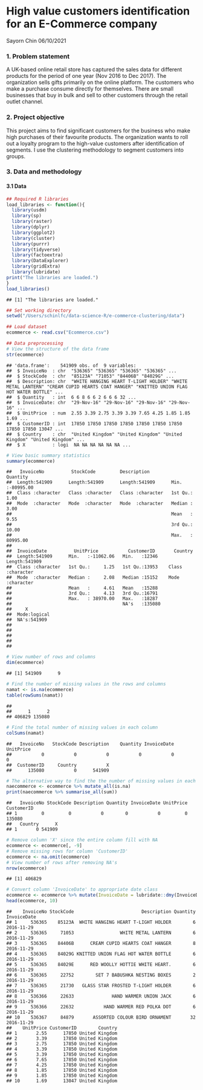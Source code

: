 High value customers identification for an E-Commerce company
================
Sayorn Chin
06/10/2021

### 1. Problem statement

A UK-based online retail store has captured the sales data for different
products for the period of one year (Nov 2016 to Dec 2017). The
organization sells gifts primarily on the online platform. The customers
who make a purchase consume directly for themselves. There are small
businesses that buy in bulk and sell to other customers through the
retail outlet channel.

### 2. Project objective

This project aims to find significant customers for the business who
make high purchases of their favourite products. The organization wants
to roll out a loyalty program to the high-value customers after
identification of segments. I use the clustering methodology to segment
customers into groups.

### 3. Data and methodology

#### 3.1 Data

``` r
## Required R libraries
load_libraries <- function(){
  library(usdm)
  library(sp)
  library(raster)
  library(dplyr)
  library(ggplot2)
  library(cluster)
  library(purrr)
  library(tidyverse)
  library(factoextra)
  library(DataExplorer)
  library(gridExtra)
  library(lubridate)
print("The libraries are loaded.")
}
load_libraries()
```

    ## [1] "The libraries are loaded."

``` r
## Set working directory
setwd("/Users/schinlfc/data-science-R/e-commerce-clustering/data")

## Load dataset
ecommerce <- read.csv("Ecommerce.csv")

## Data preprocessing
# View the structure of the data frame
str(ecommerce)
```

    ## 'data.frame':    541909 obs. of  9 variables:
    ##  $ InvoiceNo  : chr  "536365" "536365" "536365" "536365" ...
    ##  $ StockCode  : chr  "85123A" "71053" "84406B" "84029G" ...
    ##  $ Description: chr  "WHITE HANGING HEART T-LIGHT HOLDER" "WHITE METAL LANTERN" "CREAM CUPID HEARTS COAT HANGER" "KNITTED UNION FLAG HOT WATER BOTTLE" ...
    ##  $ Quantity   : int  6 6 8 6 6 2 6 6 6 32 ...
    ##  $ InvoiceDate: chr  "29-Nov-16" "29-Nov-16" "29-Nov-16" "29-Nov-16" ...
    ##  $ UnitPrice  : num  2.55 3.39 2.75 3.39 3.39 7.65 4.25 1.85 1.85 1.69 ...
    ##  $ CustomerID : int  17850 17850 17850 17850 17850 17850 17850 17850 17850 13047 ...
    ##  $ Country    : chr  "United Kingdom" "United Kingdom" "United Kingdom" "United Kingdom" ...
    ##  $ X          : logi  NA NA NA NA NA NA ...

``` r
# View basic summary statistics
summary(ecommerce)
```

    ##   InvoiceNo          StockCode         Description           Quantity        
    ##  Length:541909      Length:541909      Length:541909      Min.   :-80995.00  
    ##  Class :character   Class :character   Class :character   1st Qu.:     1.00  
    ##  Mode  :character   Mode  :character   Mode  :character   Median :     3.00  
    ##                                                           Mean   :     9.55  
    ##                                                           3rd Qu.:    10.00  
    ##                                                           Max.   : 80995.00  
    ##                                                                              
    ##  InvoiceDate          UnitPrice           CustomerID       Country         
    ##  Length:541909      Min.   :-11062.06   Min.   :12346    Length:541909     
    ##  Class :character   1st Qu.:     1.25   1st Qu.:13953    Class :character  
    ##  Mode  :character   Median :     2.08   Median :15152    Mode  :character  
    ##                     Mean   :     4.61   Mean   :15288                      
    ##                     3rd Qu.:     4.13   3rd Qu.:16791                      
    ##                     Max.   : 38970.00   Max.   :18287                      
    ##                                         NA's   :135080                     
    ##     X          
    ##  Mode:logical  
    ##  NA's:541909   
    ##                
    ##                
    ##                
    ##                
    ## 

``` r
# View number of rows and columns
dim(ecommerce)
```

    ## [1] 541909      9

``` r
# Find the number of missing values in the rows and columns
namat <- is.na(ecommerce)
table(rowSums(namat))
```

    ## 
    ##      1      2 
    ## 406829 135080

``` r
# Find the total number of missing values in each column
colSums(namat)
```

    ##   InvoiceNo   StockCode Description    Quantity InvoiceDate   UnitPrice 
    ##           0           0           0           0           0           0 
    ##  CustomerID     Country           X 
    ##      135080           0      541909

``` r
# The alternative way to find the the number of missing values in each column
naecommerce <- ecommerce %>% mutate_all(is.na)
print(naecommerce %>% summarise_all(sum))
```

    ##   InvoiceNo StockCode Description Quantity InvoiceDate UnitPrice CustomerID
    ## 1         0         0           0        0           0         0     135080
    ##   Country      X
    ## 1       0 541909

``` r
# Remove column 'X' since the entire column fill with NA
ecommerce <- ecommerce[, -9]
# Remove missing rows for column 'CustomerID' 
ecommerce <- na.omit(ecommerce)
# View number of rows after removing NA's
nrow(ecommerce)
```

    ## [1] 406829

``` r
# Convert column 'InvoiceDate' to appropriate date class
ecommerce <- ecommerce %>% mutate(InvoiceDate = lubridate::dmy(InvoiceDate))
head(ecommerce, 10)
```

    ##    InvoiceNo StockCode                         Description Quantity InvoiceDate
    ## 1     536365    85123A  WHITE HANGING HEART T-LIGHT HOLDER        6  2016-11-29
    ## 2     536365     71053                 WHITE METAL LANTERN        6  2016-11-29
    ## 3     536365    84406B      CREAM CUPID HEARTS COAT HANGER        8  2016-11-29
    ## 4     536365    84029G KNITTED UNION FLAG HOT WATER BOTTLE        6  2016-11-29
    ## 5     536365    84029E      RED WOOLLY HOTTIE WHITE HEART.        6  2016-11-29
    ## 6     536365     22752        SET 7 BABUSHKA NESTING BOXES        2  2016-11-29
    ## 7     536365     21730   GLASS STAR FROSTED T-LIGHT HOLDER        6  2016-11-29
    ## 8     536366     22633              HAND WARMER UNION JACK        6  2016-11-29
    ## 9     536366     22632           HAND WARMER RED POLKA DOT        6  2016-11-29
    ## 10    536367     84879       ASSORTED COLOUR BIRD ORNAMENT       32  2016-11-29
    ##    UnitPrice CustomerID        Country
    ## 1       2.55      17850 United Kingdom
    ## 2       3.39      17850 United Kingdom
    ## 3       2.75      17850 United Kingdom
    ## 4       3.39      17850 United Kingdom
    ## 5       3.39      17850 United Kingdom
    ## 6       7.65      17850 United Kingdom
    ## 7       4.25      17850 United Kingdom
    ## 8       1.85      17850 United Kingdom
    ## 9       1.85      17850 United Kingdom
    ## 10      1.69      13047 United Kingdom
